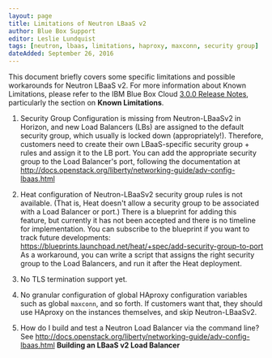 ```yaml
---
layout: page
title: Limitations of Neutron LBaaS v2
author: Blue Box Support
editor: Leslie Lundquist
tags: [neutron, lbaas, limitations, haproxy, maxconn, security group]
dateAdded: September 26, 2016
---
```



This document briefly covers some specific limitations and possible workarounds for Neutron LBaaS v2. For more information about Known Limitations, please refer to the IBM Blue Box Cloud [3.0.0 Release Notes](http://ibm-blue-box-help.github.io/help-documentation/gettingstarted/commontech/Customer_3.0.0_Release_Notes/), particularly the section on **Known Limitations**.

1) Security Group Configuration is missing from Neutron-LBaaSv2 in Horizon, and new Load Balancers (LBs) are assigned to the default security group, which usually is locked down (appropriately!). Therefore, customers need to create their own LBaaS-specific security group + rules and assign it to the LB port. You can add the appropriate security group to the Load Balancer's port, following the documentation at http://docs.openstack.org/liberty/networking-guide/adv-config-lbaas.html

2) Heat configuration of Neutron-LBaaSv2 security group rules is not available. (That is, Heat doesn't allow a security group to be associated with a Load Balancer or port.) There is a blueprint for adding this feature, but currently it has not been accepted and there is no timeline for implementation. You can subscribe to the blueprint if you want to track future developments: https://blueprints.launchpad.net/heat/+spec/add-security-group-to-port As a workaround, you can write a script that assigns the right security group to the Load Balancers, and run it after the Heat deployment.

3) No TLS termination support yet.

4) No granular configuration of global HAproxy configuration variables such as global `maxconn`, and so forth. If customers want that, they should use HAproxy on the instances themselves, and skip Neutron-LBaaSv2.

5) How do I build and test a Neutron Load Balancer via the command line? See http://docs.openstack.org/liberty/networking-guide/adv-config-lbaas.html **Building an LBaaS v2 Load Balancer**
